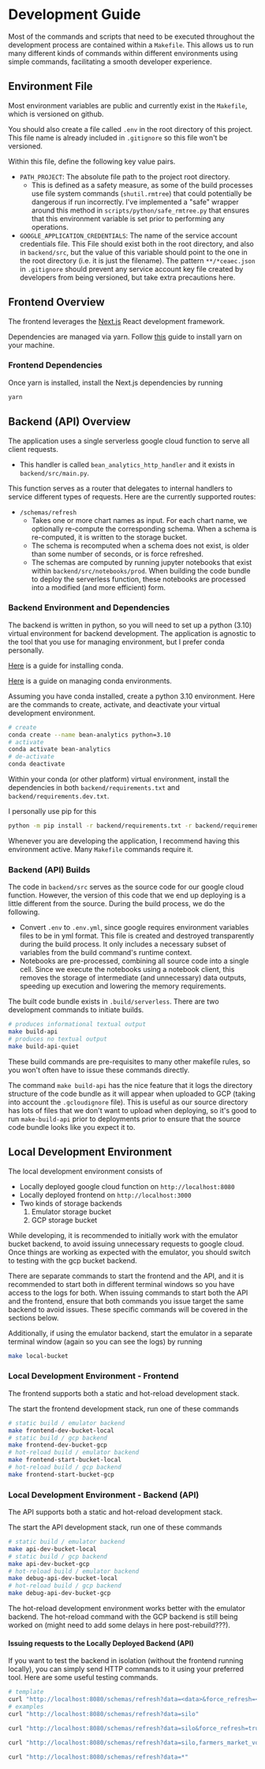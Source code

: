# Development Guide 

Most of the commands and scripts that need to be executed throughout the development 
process are contained within a `Makefile`. This allows us to run many different kinds 
of commands within different environments using simple commands, facilitating a smooth 
developer experience. 

## Environment File 

Most environment variables are public and currently exist in the `Makefile`, which 
is versioned on github. 

You should also create a file called `.env` in the root directory of this project. 
This file name is already included in `.gitignore` so this file won't be versioned. 

Within this file, define the following key value pairs. 

- `PATH_PROJECT`: The absolute file path to the project root directory. 
  - This is defined as a safety measure, as some of the build processes use file 
  system commands (`shutil.rmtree`) that could potentially be dangerous if run 
  incorrectly. I've implemented a "safe" wrapper around this method in `scripts/python/safe_rmtree.py` 
  that ensures that this environment variable is set prior to performing any operations. 
- `GOOGLE_APPLICATION_CREDENTIALS`: The name of the service account credentials file. This 
  File should exist both in the root directory, and also in `backend/src`, but the value of 
  this variable should point to the one in the root directory (i.e. it is just the filename). 
  The pattern `**/*ceaec.json ` in `.gitignore` should prevent any service account key file 
  created by developers from being versioned, but take extra precautions here. 

## Frontend Overview 

The frontend leverages the [Next.js](https://nextjs.org/) React development framework.

Dependencies are managed via yarn. Follow [this](https://yarnpkg.com/getting-started/install)
guide to install yarn on your machine. 

### Frontend Dependencies 

Once yarn is installed, install the Next.js dependencies by running 

```bash 
yarn 
```

## Backend (API) Overview 

The application uses a single serverless google cloud function to serve all client requests.

- This handler is called `bean_analytics_http_handler` and it exists in `backend/src/main.py`.

This function serves as a router that delegates to internal handlers to 
service different types of requests. Here are the currently supported routes: 

- `/schemas/refresh`
  - Takes one or more chart names as input. For each chart name, we optionally re-compute 
  the corresponding schema. When a schema is re-computed, it is written to the storage 
  bucket.  
  - The schema is recomputed when a schema does not exist, is older than some number of 
  seconds, or is force refreshed. 
  - The schemas are computed by running jupyter notebooks that exist within 
  `backend/src/notebooks/prod`. When building the code bundle to deploy the serverless 
  function, these notebooks are processed into a modified (and more efficient) form. 

### Backend Environment and Dependencies 

The backend is written in python, so you will need to set up a python (3.10) virtual 
environment for backend development. The application is agnostic to the tool that you 
use for managing environment, but I prefer conda personally. 

[Here](https://docs.conda.io/projects/conda/en/latest/user-guide/install/index.html) is a 
guide for installing conda.  

[Here](https://docs.conda.io/projects/conda/en/latest/user-guide/getting-started.html#managing-envs) is a 
guide on managing conda environments. 

Assuming you have conda installed, create a python 3.10 environment. Here are the commands to 
create, activate, and deactivate your virtual development environment. 

```bash 
# create 
conda create --name bean-analytics python=3.10
# activate
conda activate bean-analytics 
# de-activate 
conda deactivate 
```

Within your conda (or other platform) virtual environment, install the dependencies in both 
`backend/requirements.txt` and `backend/requirements.dev.txt`. 

I personally use pip for this 

```bash 
python -m pip install -r backend/requirements.txt -r backend/requirements-dev.txt
```

Whenever you are developing the application, I recommend having this environment active. 
Many `Makefile` commands require it. 

### Backend (API) Builds 

The code in `backend/src` serves as the source code for our google cloud function. However, 
the version of this code that we end up deploying is a little different from the source. 
During the build process, we do the following. 

- Convert `.env` to `.env.yml`, since google requires environment variables files to be in 
  yml format. This file is created and destroyed transparently during the build process. It 
  only includes a necessary subset of variables from the build command's runtime context. 
- Notebooks are pre-processed, combining all source code into a single cell. Since we 
  execute the notebooks using a notebook client, this removes the storage of intermediate
  (and unnecessary) data outputs, speeding up execution and lowering the memory requirements. 

The built code bundle exists in `.build/serverless`. There are two development commands to 
initiate builds. 

```bash 
# produces informational textual output 
make build-api       
# produces no textual output
make build-api-quiet 
``` 

These build commands are pre-requisites to many other makefile rules, so you won't often 
have to issue these commands directly. 

The command `make build-api` has the nice feature that it logs the directory structure 
of the code bundle as it will appear when uploaded to GCP (taking into account the 
`.gcloudignore` file). This is useful as our source directory has lots of files that we 
don't want to upload when deploying, so it's good to run `make-build-api` prior to 
deployments prior to ensure that the source code bundle looks like you expect it to.

## Local Development Environment 

The local development environment consists of 

- Locally deployed google cloud function on `http://localhost:8080`
- Locally deployed frontend on `http://localhost:3000`
- Two kinds of storage backends 
  1. Emulator storage bucket
  2. GCP storage bucket 

While developing, it is recommended to initially work with the emulator bucket backend, to avoid 
issuing unnecessary requests to google cloud. Once things are working as expected with the emulator, 
you should switch to testing with the gcp bucket backend. 

There are separate commands to start the frontend and the API, and it is recommended to start both 
in different terminal windows so you have access to the logs for both. When issuing commands to start 
both the API and the frontend, ensure that both commands you issue target the same backend to avoid 
issues. These specific commands will be covered in the sections below. 

Additionally, if using the emulator backend, start the emulator in a separate terminal window 
(again so you can see the logs) by running 

```bash 
make local-bucket
``` 

### Local Development Environment - Frontend

The frontend supports both a static and hot-reload development stack. 

The start the frontend development stack, run one of these commands  

```bash
# static build / emulator backend 
make frontend-dev-bucket-local
# static build / gcp backend 
make frontend-dev-bucket-gcp
# hot-reload build / emulator backend 
make frontend-start-bucket-local
# hot-reload build / gcp backend 
make frontend-start-bucket-gcp
```

### Local Development Environment - Backend (API) 

The API supports both a static and hot-reload development stack. 

The start the API development stack, run one of these commands  

```bash
# static build / emulator backend 
make api-dev-bucket-local 
# static build / gcp backend 
make api-dev-bucket-gcp 
# hot-reload build / emulator backend 
make debug-api-dev-bucket-local
# hot-reload build / gcp backend 
make debug-api-dev-bucket-gcp 
```

The hot-reload development environment works better with the emulator backend. The hot-reload command 
with the GCP backend is still being worked on (might need to add some delays in here post-rebuild???). 

#### Issuing requests to the Locally Deployed Backend (API) 

If you want to test the backend in isolation (without the frontend running locally), you can simply 
send HTTP commands to it using your preferred tool. Here are some useful testing commands. 

```bash 
# template 
curl "http://localhost:8080/schemas/refresh?data=<data>&force_refresh=<force_refresh>" 
# examples
curl "http://localhost:8080/schemas/refresh?data=silo"

curl "http://localhost:8080/schemas/refresh?data=silo&force_refresh=true"

curl "http://localhost:8080/schemas/refresh?data=silo,farmers_market_volume"

curl "http://localhost:8080/schemas/refresh?data=*"
```

